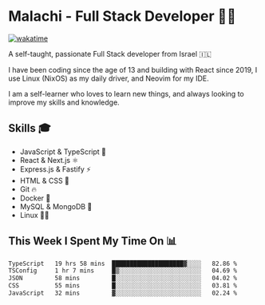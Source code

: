 # Malachi - Full Stack Developer 🚀🔥
[![wakatime](https://wakatime.com/badge/user/112ec769-e669-4b78-a46f-cf4343930741.svg)](https://wakatime.com/@112ec769-e669-4b78-a46f-cf4343930741)

A self-taught, passionate Full Stack developer from Israel 🇮🇱

I have been coding since the age of 13 and building with React since 2019, I use Linux (NixOS) as my daily driver, and Neovim for my IDE.

I am a self-learner who loves to learn new things, and always looking to improve my skills and knowledge.

## Skills 🎓
- JavaScript & TypeScript 💎
- React & Next.js ⚛️
- Express.js & Fastify ⚡️
- HTML & CSS 🎨
- Git 🔥
- Docker 🐳
- MySQL & MongoDB 💾
- Linux 👨‍💻

## This Week I Spent My Time On 📊
<!--START_SECTION:waka-->

```txt
TypeScript   19 hrs 58 mins  ████████████████████▓░░░░   82.86 %
TSConfig     1 hr 7 mins     █▒░░░░░░░░░░░░░░░░░░░░░░░   04.69 %
JSON         58 mins         █░░░░░░░░░░░░░░░░░░░░░░░░   04.02 %
CSS          55 mins         █░░░░░░░░░░░░░░░░░░░░░░░░   03.81 %
JavaScript   32 mins         ▓░░░░░░░░░░░░░░░░░░░░░░░░   02.24 %
```

<!--END_SECTION:waka-->
